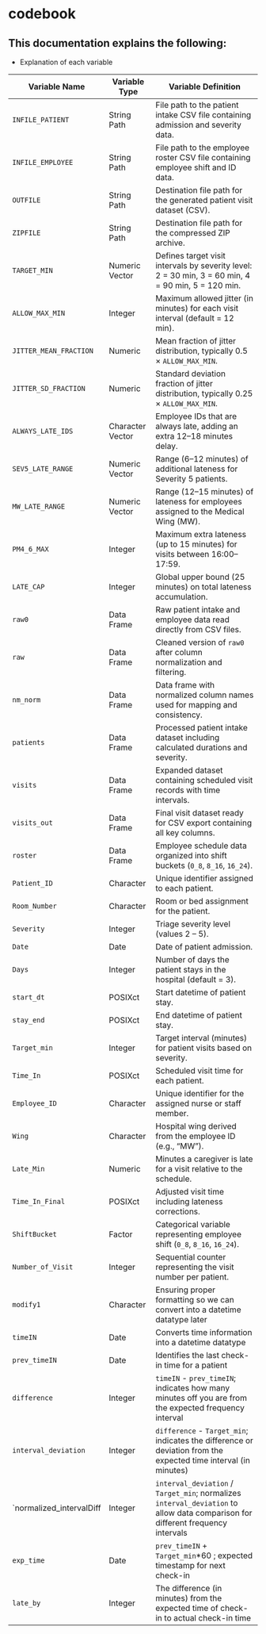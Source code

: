 # codebook


## This documentation explains the following:
- Explanation of each variable


| **Variable Name**      | **Variable Type** | **Variable Definition**                                                                            |
| ---------------------- | ----------------- | -------------------------------------------------------------------------------------------------- |
| `INFILE_PATIENT`       | String Path       | File path to the patient intake CSV file containing admission and severity data.                   |
| `INFILE_EMPLOYEE`      | String Path       | File path to the employee roster CSV file containing employee shift and ID data.                   |
| `OUTFILE`              | String Path       | Destination file path for the generated patient visit dataset (CSV).                               |
| `ZIPFILE`              | String Path       | Destination file path for the compressed ZIP archive.                                              |
| `TARGET_MIN`           | Numeric Vector    | Defines target visit intervals by severity level: 2 = 30 min, 3 = 60 min, 4 = 90 min, 5 = 120 min. |
| `ALLOW_MAX_MIN`        | Integer           | Maximum allowed jitter (in minutes) for each visit interval (default = 12 min).                    |
| `JITTER_MEAN_FRACTION` | Numeric           | Mean fraction of jitter distribution, typically 0.5 × `ALLOW_MAX_MIN`.                             |
| `JITTER_SD_FRACTION`   | Numeric           | Standard deviation fraction of jitter distribution, typically 0.25 × `ALLOW_MAX_MIN`.              |
| `ALWAYS_LATE_IDS`      | Character Vector  | Employee IDs that are always late, adding an extra 12–18 minutes delay.                            |
| `SEV5_LATE_RANGE`      | Numeric Vector    | Range (6–12 minutes) of additional lateness for Severity 5 patients.                               |
| `MW_LATE_RANGE`        | Numeric Vector    | Range (12–15 minutes) of lateness for employees assigned to the Medical Wing (MW).                 |
| `PM4_6_MAX`            | Integer           | Maximum extra lateness (up to 15 minutes) for visits between 16:00–17:59.                          |
| `LATE_CAP`             | Integer           | Global upper bound (25 minutes) on total lateness accumulation.                                    |
| `raw0`                 | Data Frame        | Raw patient intake and employee data read directly from CSV files.                                 |
| `raw`                  | Data Frame        | Cleaned version of `raw0` after column normalization and filtering.                                |
| `nm_norm`              | Data Frame        | Data frame with normalized column names used for mapping and consistency.                          |
| `patients`             | Data Frame        | Processed patient intake dataset including calculated durations and severity.                      |
| `visits`               | Data Frame        | Expanded dataset containing scheduled visit records with time intervals.                           |
| `visits_out`           | Data Frame        | Final visit dataset ready for CSV export containing all key columns.                               |
| `roster`               | Data Frame        | Employee schedule data organized into shift buckets (`0_8`, `8_16`, `16_24`).                      |
| `Patient_ID`           | Character         | Unique identifier assigned to each patient.                                                        |
| `Room_Number`          | Character         | Room or bed assignment for the patient.                                                            |
| `Severity`             | Integer           | Triage severity level (values 2 – 5).                                                              |
| `Date`                 | Date              | Date of patient admission.                                                                         |
| `Days`                 | Integer           | Number of days the patient stays in the hospital (default = 3).                                    |
| `start_dt`             | POSIXct           | Start datetime of patient stay.                                                                    |
| `stay_end`             | POSIXct           | End datetime of patient stay.                                                                      |
| `Target_min`           | Integer           | Target interval (minutes) for patient visits based on severity.                                    |
| `Time_In`              | POSIXct           | Scheduled visit time for each patient.                                                             |
| `Employee_ID`          | Character         | Unique identifier for the assigned nurse or staff member.                                          |
| `Wing`                 | Character         | Hospital wing derived from the employee ID (e.g., “MW”).                                           |
| `Late_Min`             | Numeric           | Minutes a caregiver is late for a visit relative to the schedule.                                  |
| `Time_In_Final`        | POSIXct           | Adjusted visit time including lateness corrections.                                                |
| `ShiftBucket`          | Factor            | Categorical variable representing employee shift (`0_8`, `8_16`, `16_24`).                         |
| `Number_of_Visit`      | Integer           | Sequential counter representing the visit number per patient.                                      |
| `modify1`              | Character         | Ensuring proper formatting so we can convert into a datetime datatype later                        |
| `timeIN `              | Date              | Converts time information into a datetime datatype                                                 |
| `prev_timeIN `         | Date              | Identifies the last check-in time for a patient                                                    |
| `difference `          | Integer           | `timeIN` - `prev_timeIN`; indicates how many minutes off you are from the expected frequency interval|
| `interval_deviation `  | Integer           | `difference` - `Target_min`; indicates the difference or deviation from the expected time interval (in minutes) |
| `normalized_intervalDiff| Integer          | `interval_deviation` / `Target_min`; normalizes `interval_deviation` to allow data comparison for different frequency intervals|
| `exp_time`             | Date              | `prev_timeIN` + `Target_min`*60 ; expected timestamp for next check-in                             |
| `late_by `             | Integer           | The difference (in minutes) from the expected time of check-in to actual check-in time             |

